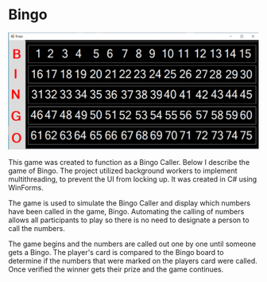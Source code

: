 # Bingo

![The Bingo Board!](BingoBoard.jpg)

This game was created to function as a Bingo Caller. Below I describe the game of Bingo. The project utilized background workers to implement multithreading, to prevent the UI from locking up. It was created in C# using WinForms. 

The game is used to simulate the Bingo Caller and display which numbers have been called in the game, Bingo.  Automating the calling of numbers allows all participants to play so there is no need to designate a person to call the numbers.

The game begins and the numbers are called out one by one until someone gets a Bingo. The player's card is compared to the Bingo board to determine if the numbers that were marked on the players card were called. Once verified the winner gets their prize and the game continues. 

